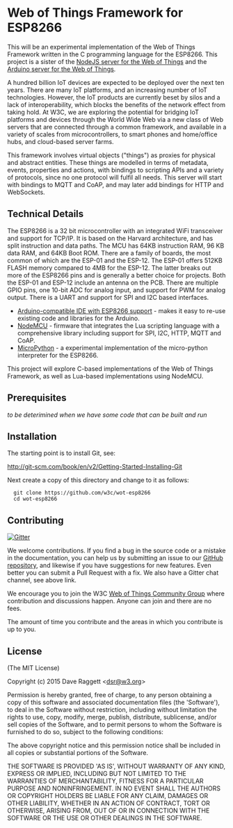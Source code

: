 # Web of Things Framework for ESP8266

This will be an experimental implementation of the Web of Things Framework written in the C programming language for the ESP8266. This project is a sister of the [NodeJS server for the Web of Things](https://github.com/w3c/web-of-things-framework) and the [Arduino server for the Web of Things](https://github.com/w3c/arduino-wot).

A hundred billion IoT devices are expected to be deployed over the next ten years. There are many IoT platforms, and an increasing number of IoT technologies. However, the IoT products are currently beset by silos and a lack of interoperability, which blocks the benefits of the network effect from taking hold.  At W3C, we are exploring the potential for bridging IoT platforms and devices through the World Wide Web via a new class of Web servers that are connected through a common framework, and available in a variety of scales from microcontrollers, to smart phones and home/office hubs, and cloud-based server farms.

This framework involves virtual objects ("things") as proxies for physical and abstract entities. These things are modelled in terms of metadata, events, properties and actions, with bindings to scripting APIs and a variety of protocols, since no one protocol will fulfil all needs. This server will start with bindings to MQTT and CoAP, and may later add bindings for HTTP and WebSockets.

## Technical Details

The ESP8266 is a 32 bit microcontroller with an integrated WiFi transceiver and support for TCP/IP. It is based on the Harvard architecture, and has split instruction and data paths. The MCU has 64KB instruction RAM, 96 KB data RAM, and 64KB Boot ROM. There are a family of boards, the most common of which are the ESP-01 and the ESP-12. The ESP-01 offers 512KB FLASH memory compared to 4MB for the ESP-12.  The latter breaks out more of the ESP8266 pins and is generally a better choice for projects. Both the ESP-01 and ESP-12 include an antenna on the PCB. There are multiple GPIO pins, one 10-bit ADC for analog input, and support for PWM for analog output. There is a UART and support for SPI and I2C based interfaces.

* [Arduino-compatible IDE with ESP8266 support](https://github.com/esp8266/Arduino) - makes it easy to re-use existing code and libraries for the Arduino.
* [NodeMCU](http://nodemcu.com/index_en.html) - firmware that integrates the Lua scripting language with a comprehensive library including support for SPI, I2C, HTTP, MQTT and CoAP.
* [MicroPython](https://github.com/micropython/micropython/tree/master/esp8266) - a experimental implementation of the micro-python interpreter for the ESP8266.

This project will explore C-based implementations of the Web of Things Framework, as well as Lua-based implementations using NodeMCU.

## Prerequisites

 *to be deterimined when we have some code that can be built and run*
  
## Installation

The starting point is to install Git, see:

  http://git-scm.com/book/en/v2/Getting-Started-Installing-Git

Next create a copy of this directory and change to it as follows:

```
  git clone https://github.com/w3c/wot-esp8266
  cd wot-esp8266
```

## Contributing

[![Gitter](https://badges.gitter.im/Join%20Chat.svg)](https://gitter.im/w3c/web-of-things-framework?utm_source=badge&utm_medium=badge&utm_campaign=pr-badge)

We welcome contributions. If you find a bug in the source code or a mistake in the documentation, you can help us by submitting an issue to our [GitHub repository](https://github.com/w3c/arduino-wot), and likewise if you have suggestions for new features. Even better you can submit a Pull Request with a fix. We also have a Gitter chat channel, see above link.

We encourage you to join the W3C [Web of Things Community Group](https://www.w3.org/community/wot/) where contribution and discussions happen. Anyone can join and there are no fees.

The amount of time you contribute and the areas in which you contribute is up to you. 

## License

(The MIT License)

Copyright (c) 2015 Dave Raggett &lt;dsr@w3.org&gt;

Permission is hereby granted, free of charge, to any person obtaining a copy of this software and associated documentation files (the 'Software'), to deal in the Software without restriction, including without limitation the rights to use, copy, modify, merge, publish, distribute, sublicense, and/or sell copies of the Software, and to permit persons to whom the Software is furnished to do so, subject to the following conditions:

The above copyright notice and this permission notice shall be included in all copies or substantial portions of the Software.

THE SOFTWARE IS PROVIDED 'AS IS', WITHOUT WARRANTY OF ANY KIND, EXPRESS OR IMPLIED, INCLUDING BUT NOT LIMITED TO THE WARRANTIES OF MERCHANTABILITY, FITNESS FOR A PARTICULAR PURPOSE AND NONINFRINGEMENT. IN NO EVENT SHALL THE AUTHORS OR COPYRIGHT HOLDERS BE LIABLE FOR ANY CLAIM, DAMAGES OR OTHER LIABILITY, WHETHER IN AN ACTION OF CONTRACT, TORT OR OTHERWISE, ARISING FROM, OUT OF OR IN CONNECTION WITH THE SOFTWARE OR THE USE OR OTHER DEALINGS IN THE SOFTWARE.
